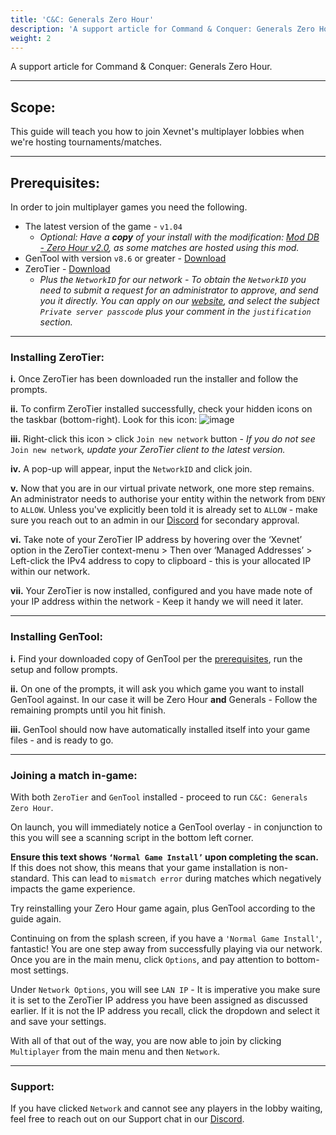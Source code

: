 ```yaml
---
title: 'C&C: Generals Zero Hour'
description: 'A support article for Command & Conquer: Generals Zero Hour'
weight: 2
---
```


A support article for Command & Conquer: Generals Zero Hour.

---

## Scope: 

This guide will teach you how to join Xevnet's multiplayer lobbies when we're hosting tournaments/matches. 

---

## Prerequisites:

In order to join multiplayer games you need the following.

- The latest version of the game - `v1.04`
  - <i>Optional: Have a <b>copy</b> of your install with the modification: [Mod DB - Zero Hour v2.0](https://www.moddb.com/mods/command-conquer-generals-version-20), as some matches are hosted using this mod.</i>
- GenTool with version `v8.6` or greater - [Download](https://www.gentool.net/)
- ZeroTier - [Download](https://www.zerotier.com/download/)
  - <i>Plus the `NetworkID` for our network - To obtain the `NetworkID` you need to submit a request for an administrator to approve, and send you it directly. You can apply on our [website](https://xevnet.au/access), and select the subject `Private server passcode` plus your comment in the `justification` section.</i>

---

### Installing ZeroTier:

<b>i.</b> Once ZeroTier has been downloaded run the installer and follow the prompts.

<b>ii.</b> To confirm ZeroTier installed successfully, check your hidden icons on the taskbar (bottom-right). Look for this icon: ![image](../../img/ZeroTier.png "ZeroTier")

<b>iii.</b> Right-click this icon > click `Join new network` button - <i>If you do not see </i>`Join new network`<i>, update your ZeroTier client to the latest version.</i>

<b>iv.</b> A pop-up will appear, input the `NetworkID` and click join.

<b>v.</b> Now that you are in our virtual private network, one more step remains. An administrator needs to authorise your entity within the network from `DENY` to `ALLOW`. Unless you've explicitly been told it is already set to `ALLOW` - make sure you reach out to an admin in our [Discord](https://xevnet.au) for secondary approval.

<b>vi.</b> Take note of your ZeroTier IP address by hovering over the ‘Xevnet’ option in the ZeroTier context-menu > Then over ‘Managed Addresses’ > Left-click the IPv4 address to copy to clipboard - this is your allocated IP within our network.

<b>vii.</b> Your ZeroTier is now installed, configured and you have made note of your IP address within the network - Keep it handy we will need it later.


---

### Installing GenTool:

<b>i.</b> Find your downloaded copy of GenTool per the [prerequisites](/guides/cnczh/#prerequisites), run the setup and follow prompts.

<b>ii.</b> On one of the prompts, it will ask you which game you want to install GenTool against. In our case it will be Zero Hour <b>and</b> Generals - Follow the remaining prompts until you hit finish.

<b>iii.</b> GenTool should now have automatically installed itself into your game files - and is ready to go.

---

### Joining a match in-game:

With both `ZeroTier` and `GenTool` installed - proceed to run `C&C: Generals Zero Hour`. 

On launch, you will immediately notice a GenTool overlay - in conjunction to this you will see a scanning script in the bottom left corner. 

<b>Ensure this text shows `‘Normal Game Install’` upon completing the scan.</b> If this does not show, this means that your game installation is non-standard. This can lead to `mismatch error` during matches which negatively impacts the game experience. 

Try reinstalling your Zero Hour game again, plus GenTool according to the guide again.

Continuing on from the splash screen, if you have a `'Normal Game Install'`, fantastic! You are one step away from successfully playing via our network. Once you are in the main menu, click `Options`, and pay attention to bottom-most settings.

Under `Network Options`, you will see `LAN IP` - It is imperative you make sure it is set to the ZeroTier IP address you have been assigned as discussed earlier. If it is not the IP address you recall, click the dropdown and select it and save your settings.

With all of that out of the way, you are now able to join by clicking `Multiplayer` from the main menu and then `Network`.

---

### Support:

If you have clicked `Network` and cannot see any players in the lobby waiting, feel free to reach out on our Support chat in our [Discord](https://xevnet.au).